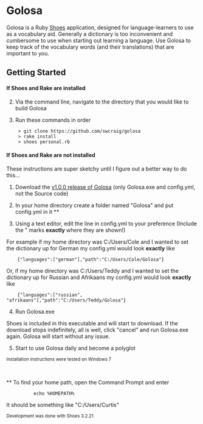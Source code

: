 # Golosa
Golosa is a Ruby [Shoes](http://shoesrb.com/) application, designed for language-learners to use as a vocabulary aid. Generally a dictionary is too inconvenient and cumbersome to use when starting out learning a language. Use Golosa to keep track of the vocabulary words (and their translations) that are important to you.

## Getting Started

#### If Shoes and Rake are installed

2. Via the command line, navigate to the directory that you would like to build Golosa

3. Run these commands in order

        > git clone https://github.com/swcraig/golosa
        > rake install
        > shoes personal.rb

#### If Shoes and Rake are not installed
These instructions are super sketchy until I figure out a better way to do this...

1. Download the [v1.0.0 release of Golosa](https://github.com/swcraig/golosa/releases/tag/v1.0.0) (only Golosa.exe and config.yml, not the Source code)

2. In your home directory create a folder named "Golosa" and put config.yml in it **

3. Using a text editor, edit the line in config.yml to your preference (Include the " marks <strong>exactly</strong> where they are shown!)

  For example if my home directory was C:/Users/Cole and I wanted to set the dictionary up for German my config.yml would look <strong>exactly</strong> like

        {"languages":["german"],"path":"C:/Users/Cole/Golosa"}

  Or, if my home directory was C:/Users/Teddy and I wanted to set the dictionary up for Russian and Afrikaans my config.yml would look <strong>exactly</strong> like

        {"languages":["russian", "afrikaans"],"path":"C:/Users/Teddy/Golosa"}

4. Run Golosa.exe

  Shoes is included in this executable and will start to download.  If the download stops indefinitely, all is well, click "cancel" and run Golosa.exe again. Golosa will start without any issue.

5. Start to use Golosa daily and become a polyglot

<sub>Installation instructions were tested on Windows 7</sub>  

<br>

** To find your home path, open the Command Prompt and enter

              echo %HOMEPATH%

It should be something like "C:/Users/Curtis"

<sub>Development was done with Shoes 3.2.21</sub>
